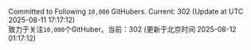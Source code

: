 Committed to Following `10,000` GitHubers. Current: <!-- FOLLOWING_COUNT -->302<!-- FOLLOWING_COUNT --> (Update at UTC <!-- LAST_UPDATED -->2025-08-11 17:17:12<!-- LAST_UPDATED -->)<br>
致力于关注`10,000`个GitHuber。当前：<!-- FOLLOWING_COUNT -->302<!-- FOLLOWING_COUNT --> (更新于北京时间 <!-- LAST_UPDATED_CST -->2025-08-12 01:17:12<!-- LAST_UPDATED_CST -->)

